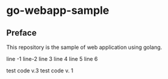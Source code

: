 # go-webapp-sample



## Preface
This repository is the sample of web application using golang.

line -1
line-2
line 3
line 4
line 5
line 6

test code v.3
test code v. 1
